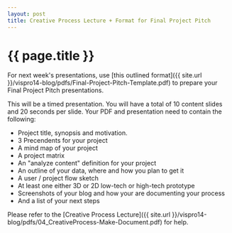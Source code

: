 ```yaml
---
layout: post
title: Creative Process Lecture + Format for Final Project Pitch
---
```


{{ page.title }}
================

<p class="meta">

<p>For next week's presentations, use [this outlined format]({{ site.url }}/vispro14-blog/pdfs/Final-Project-Pitch-Template.pdf) to prepare your Final Project Pitch presentations.</p>

<p>This will be a timed presentation. You will have a total of 10 content slides and 20 seconds per slide. Your PDF and presentation need to contain the following:</p>

 - Project title, synopsis and motivation.
 - 3 Precendents for your project
 - A mind map of your project
 - A project matrix
 - An "analyze content" definition for your project
 - An outline of your data, where and how you plan to get it
 - A user / project flow sketch
 - At least one either 3D or 2D low-tech or high-tech prototype
 - Screenshots of your blog and how your are documenting your process
 - And a list of your next steps

<p>Please refer to the [Creative Process Lecture]({{ site.url }}/vispro14-blog/pdfs/04_CreativeProcess-Make-Document.pdf) for help.</p>

